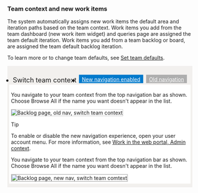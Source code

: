 <a id="new-work-items"></a>

### Team context and new work items  

The system automatically assigns new work items the default area and iteration paths based on the team context. Work items you add from the team dashboard (new work item widget) and queries page are assigned the team default iteration. Work items you add from a team backlog or board, are assigned the team default backlog iteration.  

To learn more or to change team defaults, see [Set team defaults](../scale/set-team-defaults.md).  


<div style="background-color: #f2f0ee;padding-top:10px;padding-bottom:10px;">

<ul class="nav nav-pills" style="padding-right:15px;padding-left:15px;padding-bottom:5px;vertical-align:top;font-size:18px;">
<li style="float:left;" data-toggle="collapse" data-target="#open-team-context">Switch team context</li>
<li style="float: right;"><a style="max-width: 374px;min-width: 120px;vertical-align: top;background-color:#AEAEAE;margin: 0px 0px 0px 8px;min-width:90px;color: #fff;border: solid 2px #AEAEAE;border-radius: 0;padding: 2px 6px 0px 6px;outline-style:none;height:32px;font-size:14px;font-weight:400" data-toggle="pill" href="#old-nav">Old navigation</a></li>
<li class="active" style="float: right"><a style="max-width: 374px;min-width: 120px;vertical-align: top;background-color:#007acc;margin: 0px 0px 0px 0px;min-width:90px;color: #fff;border: solid 2px #007acc;border-radius: 0;padding: 2px 6px 0px 6px;outline-style:none;height:32px;font-size:14px;font-weight:400" data-toggle="pill" href="#new-nav">New navigation enabled</a></li>

</ul>
 
<div id="open-team-context" class="tab-content collapse in fade" style="background-color: #ffffff;margin-left:5px;margin-right:5px;padding: 5px 5px 5px 5px;">

<div id="old-nav" class="tab-pane fade"> 

<p>You navigate to your team context from the top navigation bar as shown. Choose Browse All if the name you want doesn't appear in the list. </p>

<img src="../backlogs/_img/switch-team-project-2.png" alt="Backlog page, old nav, switch team context" style="border: 1px solid #C3C3C3;" />  


</div>

<div id="new-nav" class="tab-pane fade in active"> 

> [!TIP]  
>To enable or disable the new navigation experience, open your user account menu. For more information, see [Work in the web portal, Admin context](../../user-guide/work-web-portal.md?toc=/vsts/user-guide/toc.json&bc=/vsts/user-guide/breadcrumb/toc.json#admin-context).   

<p>You navigate to your team context from the top navigation bar as shown. Choose Browse All if the name you want doesn't appear in the list. </p>

<img src="../_shared/_img/switch-team-context-new-nav.png" alt="Backlog page, new nav, switch team comtext" style="border: 2px solid #C3C3C3;" />


</div>

</div>
</div> 

